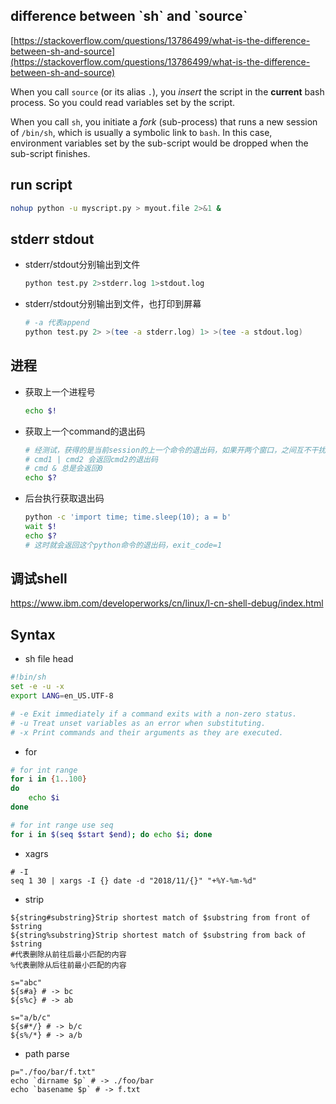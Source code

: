 ## difference between \`sh\` and \`source\`

[https://stackoverflow.com/questions/13786499/what-is-the-difference-between-sh-and-source](https://stackoverflow.com/questions/13786499/what-is-the-difference-between-sh-and-source)

When you call `source` \(or its alias `.`\), you _insert_ the script in the **current** bash process. So you could read variables set by the script.

When you call `sh`, you initiate a _fork_ \(sub-process\) that runs a new session of `/bin/sh`, which is usually a symbolic link to `bash`. In this case, environment variables set by the sub-script would be dropped when the sub-script finishes.

## run script

```bash
nohup python -u myscript.py > myout.file 2>&1 &
```

## stderr stdout

* stderr/stdout分别输出到文件

  ```bash
  python test.py 2>stderr.log 1>stdout.log
  ```

* stderr/stdout分别输出到文件，也打印到屏幕

  ```bash
  # -a 代表append
  python test.py 2> >(tee -a stderr.log) 1> >(tee -a stdout.log)
  ```

## 进程

* 获取上一个进程号

  ```bash
  echo $!
  ```
  
* 获取上一个command的退出码

  ```bash
  # 经测试，获得的是当前session的上一个命令的退出码，如果开两个窗口，之间互不干扰
  # cmd1 | cmd2 会返回cmd2的退出码
  # cmd & 总是会返回0
  echo $?
  ```
  
* 后台执行获取退出码

  ```bash
  python -c 'import time; time.sleep(10); a = b'
  wait $!
  echo $?
  # 这时就会返回这个python命令的退出码，exit_code=1
  ```
  
## 调试shell

https://www.ibm.com/developerworks/cn/linux/l-cn-shell-debug/index.html

## Syntax

* sh file head

```bash
#!bin/sh
set -e -u -x
export LANG=en_US.UTF-8

# -e Exit immediately if a command exits with a non-zero status.
# -u Treat unset variables as an error when substituting.
# -x Print commands and their arguments as they are executed.
```

* for

```bash
# for int range
for i in {1..100}
do
    echo $i
done

# for int range use seq
for i in $(seq $start $end); do echo $i; done
```

* xagrs

```
# -I
seq 1 30 | xargs -I {} date -d "2018/11/{}" "+%Y-%m-%d"
```

* strip

```
${string#substring}Strip shortest match of $substring from front of $string
${string%substring}Strip shortest match of $substring from back of $string
#代表删除从前往后最小匹配的内容
%代表删除从后往前最小匹配的内容

s="abc"
${s#a} # -> bc
${s%c} # -> ab

s="a/b/c"
${s#*/} # -> b/c
${s%/*} # -> a/b
```

* path parse

```
p="./foo/bar/f.txt"
echo `dirname $p` # -> ./foo/bar
echo `basename $p` # -> f.txt
```